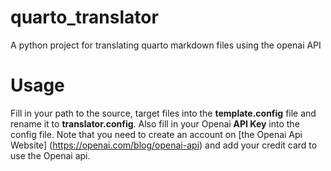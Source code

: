 # quarto_translator
A python project for translating quarto markdown files using the openai API




# Usage

Fill in your path to the source, target files into the **template.config** file and rename it to **translator.config**. Also fill in your Openai **API Key** into the config file. Note that you need to create an account on [the Openai Api Website] (https://openai.com/blog/openai-api) and add your credit card to use the Openai api.

